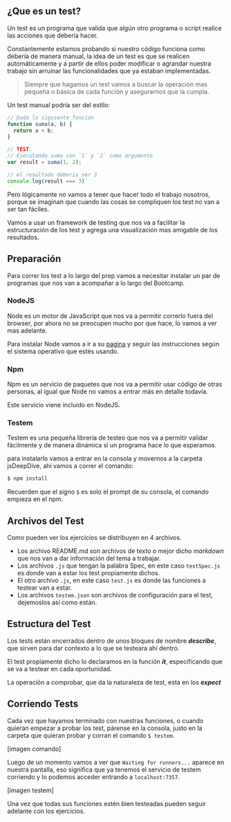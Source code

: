 ## ¿Que es un test?

Un test es un programa que valida que algún otro programa o script realice las acciones que debería hacer.

Constantemente estamos probando si nuestro código funciona como debería de manera manual, la idea de un test es que se realicen automáticamente y a partir de ellos poder modificar o agrandar nuestra trabajo sin arruinar las funcionalidades que ya estaban implementadas.

> Siempre que hagamos un test vamos a buscar la operación mas pequeña o básica de cada función y asegurarnos que la cumpla.

Un test manual podría ser del estilo:

``` javascript
// Dada la siguiente función
function suma(a, b) {
  return a + b;
}

// TEST:
// Ejecutando suma con `1` y `2` como argumento
var result = suma(1, 2);

// el resultado debería ser 3
console.log(result === 3)
```

Pero lógicamente no vamos a tener que hacer todo el trabajo nosotros, porque se imaginan que cuando las cosas se compliquen los test no van a ser tan fáciles.

Vamos a usar un framework de testing que nos va a facilitar la estructuración de los test y agrega una visualización mas amigable de los resultados.

## Preparación

Para correr los test a lo largo del prep vamos a necesitar instalar un par de programas que nos van a acompañar a lo largo del Bootcamp.

### NodeJS

Node es un motor de JavaScript que nos va a permitir correrlo fuera del browser, por ahora no se preocupen mucho por que hace, lo vamos a ver mas adelante.

Para instalar Node vamos a ir a su [pagina](https://nodejs.org/en/) y seguir las instrucciones según el sistema operativo que estés usando.

### Npm

Npm es un servicio de paquetes que nos va a permitir usar código de otras personas, al igual que Node no vamos a entrar más en detalle todavía.

Este servicio viene incluido en NodeJS.

### Testem

Testem es una pequeña librería de testeo que nos va a permitir validar fácilmente y de manera dinámica si un programa hace lo que esperamos.

para instalarlo vamos a entrar en la consola y movernos a la carpeta jsDeepDive, ahí vamos a correr el comando:

``` bash
$ npm install
```

Recuerden que el signo `$` es solo el prompt de su consola, el comando empieza en el npm.

## Archivos del Test

Como pueden ver los ejercicios se distribuyen en 4 archivos.

* Los archivo README.md son archivos de texto o mejor dicho _markdown_ que nos van a dar información del tema a trabajar.
* Los archivos `.js` que tengan la palabra Spec, en este caso `testSpec.js` es donde van a estar los test propiamente dichos.
* El otro archivo `.js`, en este caso `test.js` es donde las funciones a testear van a estar.
* Los archivos `testem.json` son archivos de configuración para el test, dejemoslos así como están.

## Estructura del Test

Los tests están encerrados dentro de unos bloques de nombre __*describe*__, que sirven para dar contexto a lo que se testeara ahí dentro.

El test propiamente dicho lo declaramos en la función __*it*__, especificando que se va a testear en cada oportunidad.

La operación a comprobar, que da la naturaleza de test, esta en los __*expect*__

## Corriendo Tests

Cada vez que hayamos terminado con nuestras funciones, o cuando quieran empezar a probar los test, párense en la consola, justo en la carpeta que quieran probar y corran el comando `$ testem`.

[imagen comando]

Luego de un momento vamos a ver que `Waiting for runners...` aparece en nuestra pantalla, eso significa que ya tenemos el servicio de testem corriendo y lo podemos acceder entrando a `localhost:7357`. 

[imagen testem]

Una vez que todas sus funciones estén bien testeadas pueden seguir adelante con los ejercicios.
